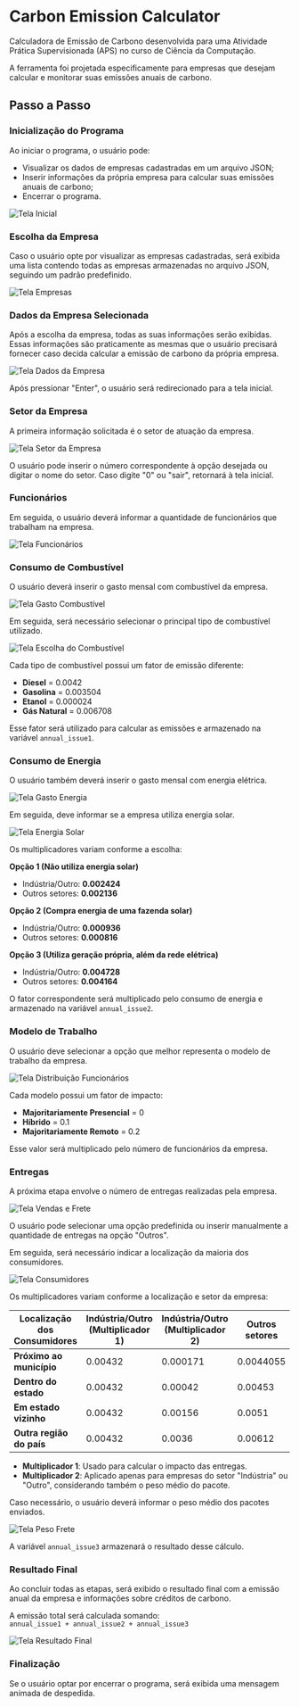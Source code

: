 # Carbon Emission Calculator  

Calculadora de Emissão de Carbono desenvolvida para uma Atividade Prática Supervisionada (APS) no curso de Ciência da Computação.  

A ferramenta foi projetada especificamente para empresas que desejam calcular e monitorar suas emissões anuais de carbono.  

## Passo a Passo  

### Inicialização do Programa  

Ao iniciar o programa, o usuário pode:  
- Visualizar os dados de empresas cadastradas em um arquivo JSON;  
- Inserir informações da própria empresa para calcular suas emissões anuais de carbono;  
- Encerrar o programa.  

![Tela Inicial](https://github.com/caiorodri/CarbonEmissionCalculator/blob/main/images/tela_inicial.png)  

### Escolha da Empresa  

Caso o usuário opte por visualizar as empresas cadastradas, será exibida uma lista contendo todas as empresas armazenadas no arquivo JSON, seguindo um padrão predefinido.  

![Tela Empresas](https://github.com/caiorodri/CarbonEmissionCalculator/blob/main/images/tela_empresas.png)  

### Dados da Empresa Selecionada  

Após a escolha da empresa, todas as suas informações serão exibidas. Essas informações são praticamente as mesmas que o usuário precisará fornecer caso decida calcular a emissão de carbono da própria empresa.  

![Tela Dados da Empresa](https://github.com/caiorodri/CarbonEmissionCalculator/blob/main/images/tela_dados_empresa.png)  

Após pressionar "Enter", o usuário será redirecionado para a tela inicial.  

### Setor da Empresa  

A primeira informação solicitada é o setor de atuação da empresa.  

![Tela Setor da Empresa](https://github.com/caiorodri/CarbonEmissionCalculator/blob/main/images/tela_setor_empresa.png)  

O usuário pode inserir o número correspondente à opção desejada ou digitar o nome do setor. Caso digite "0" ou "sair", retornará à tela inicial.  

### Funcionários  

Em seguida, o usuário deverá informar a quantidade de funcionários que trabalham na empresa.  

![Tela Funcionários](https://github.com/caiorodri/CarbonEmissionCalculator/blob/main/images/tela_funcionarios.png)  

### Consumo de Combustível  

O usuário deverá inserir o gasto mensal com combustível da empresa.  

![Tela Gasto Combustível](https://github.com/caiorodri/CarbonEmissionCalculator/blob/main/images/tela_gasto_combustivel.png)  

Em seguida, será necessário selecionar o principal tipo de combustível utilizado.  

![Tela Escolha do Combustível](https://github.com/caiorodri/CarbonEmissionCalculator/blob/main/images/tela_combustivel.png)  

Cada tipo de combustível possui um fator de emissão diferente:  

- **Diesel** = 0.0042  
- **Gasolina** = 0.003504  
- **Etanol** = 0.000024  
- **Gás Natural** = 0.006708  

Esse fator será utilizado para calcular as emissões e armazenado na variável `annual_issue1`.  

### Consumo de Energia  

O usuário também deverá inserir o gasto mensal com energia elétrica.  

![Tela Gasto Energia](https://github.com/caiorodri/CarbonEmissionCalculator/blob/main/images/tela_gasto_energia.png)  

Em seguida, deve informar se a empresa utiliza energia solar.  

![Tela Energia Solar](https://github.com/caiorodri/CarbonEmissionCalculator/blob/main/images/tela_energia_solar.png)  

Os multiplicadores variam conforme a escolha:  

**Opção 1 (Não utiliza energia solar)**  
- Indústria/Outro: **0.002424**  
- Outros setores: **0.002136**  

**Opção 2 (Compra energia de uma fazenda solar)**  
- Indústria/Outro: **0.000936**  
- Outros setores: **0.000816**  

**Opção 3 (Utiliza geração própria, além da rede elétrica)**  
- Indústria/Outro: **0.004728**  
- Outros setores: **0.004164**  

O fator correspondente será multiplicado pelo consumo de energia e armazenado na variável `annual_issue2`.  

### Modelo de Trabalho  

O usuário deve selecionar a opção que melhor representa o modelo de trabalho da empresa.  

![Tela Distribuição Funcionários](https://github.com/caiorodri/CarbonEmissionCalculator/blob/main/images/tela_distribuicao_funcionarios.png)  

Cada modelo possui um fator de impacto:  

- **Majoritariamente Presencial** = 0  
- **Híbrido** = 0.1  
- **Majoritariamente Remoto** = 0.2  

Esse valor será multiplicado pelo número de funcionários da empresa.  

### Entregas  

A próxima etapa envolve o número de entregas realizadas pela empresa.  

![Tela Vendas e Frete](https://github.com/caiorodri/CarbonEmissionCalculator/blob/main/images/tela_vendas_frete.png)  

O usuário pode selecionar uma opção predefinida ou inserir manualmente a quantidade de entregas na opção "Outros".  

Em seguida, será necessário indicar a localização da maioria dos consumidores.  

![Tela Consumidores](https://github.com/caiorodri/CarbonEmissionCalculator/blob/main/images/tela_consumidores.png)  

Os multiplicadores variam conforme a localização e setor da empresa:  

| Localização dos Consumidores  | Indústria/Outro (Multiplicador 1) | Indústria/Outro (Multiplicador 2) | Outros setores |
|------------------------------|----------------------------------|----------------------------------|----------------|
| **Próximo ao município**      | 0.00432                         | 0.000171                         | 0.0044055       |
| **Dentro do estado**          | 0.00432                         | 0.00042                          | 0.00453        |
| **Em estado vizinho**         | 0.00432                         | 0.00156                          | 0.0051         |
| **Outra região do país**      | 0.00432                         | 0.0036                           | 0.00612        |

- **Multiplicador 1**: Usado para calcular o impacto das entregas.  
- **Multiplicador 2**: Aplicado apenas para empresas do setor "Indústria" ou "Outro", considerando também o peso médio do pacote.  

Caso necessário, o usuário deverá informar o peso médio dos pacotes enviados.  

![Tela Peso Frete](https://github.com/caiorodri/CarbonEmissionCalculator/blob/main/images/tela_peso_frete.png)  

A variável `annual_issue3` armazenará o resultado desse cálculo.  

### Resultado Final  

Ao concluir todas as etapas, será exibido o resultado final com a emissão anual da empresa e informações sobre créditos de carbono.  

A emissão total será calculada somando:  
`annual_issue1 + annual_issue2 + annual_issue3`  

![Tela Resultado Final](https://github.com/caiorodri/CarbonEmissionCalculator/blob/main/images/tela_resultado_final.png)  

### Finalização  

Se o usuário optar por encerrar o programa, será exibida uma mensagem animada de despedida.  
